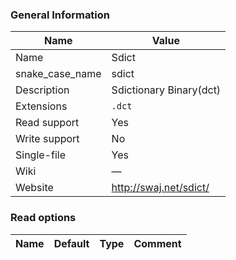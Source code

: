
### General Information ###
Name | Value
---- | -------
Name | Sdict
snake_case_name | sdict
Description | Sdictionary Binary(dct)
Extensions | `.dct`
Read support | Yes
Write support | No
Single-file | Yes
Wiki | ―
Website | http://swaj.net/sdict/


### Read options ###
Name | Default | Type | Comment
---- | ---- | ------- | -------

